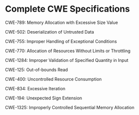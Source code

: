 

# Complete CWE Specifications

CWE-789: Memory Allocation with Excessive Size Value

CWE-502: Deserialization of Untrusted Data

CWE-755: Improper Handling of Exceptional Conditions

CWE-770: Allocation of Resources Without Limits or Throttling

CWE-1284: Improper Validation of Specified Quantity in Input

CWE-125: Out-of-bounds Read

CWE-400: Uncontrolled Resource Consumption

CWE-834: Excessive Iteration

CWE-194: Unexpected Sign Extension

CWE-1325: Improperly Controlled Sequential Memory Allocation